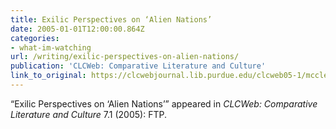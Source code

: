 ```yaml
---
title: Exilic Perspectives on ‘Alien Nations’
date: 2005-01-01T12:00:00.864Z
categories: 
- what-im-watching
url: /writing/exilic-perspectives-on-alien-nations/
publication: 'CLCWeb: Comparative Literature and Culture'
link_to_original: https://clcwebjournal.lib.purdue.edu/clcweb05-1/mcclennen05.html
---
```

“Exilic Perspectives on ‘Alien Nations’” appeared in <em>CLCWeb: Comparative Literature and Culture</em> 7.1 (2005): FTP.
